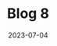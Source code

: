---
title: "Blog 8"
date: 2023-07-04
description: "This is a short description of Blog"
image: "/images/blog-cover.png"
featured: false
---
